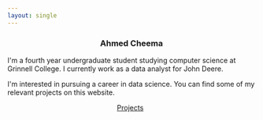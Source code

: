 ```yaml
---
layout: single
---
```


<div style="text-align: center; margin-bottom: 15px;">
    <h3>Ahmed Cheema</h3>
    <!--<img src="assets/portrait.jpg" alt="Portrait" style="width: 20%; margin: auto;">!-->
    <a href="mailto: ahmed.cheema101@gmail.com" target="_blank"><i class="fas fa-envelope" style="font-size:1.5em"></i></a>
    <a href="https://www.linkedin.com/in/cheema-/" target="_blank"><i class="fab fa-linkedin" style="font-size:1.5em"></i></a>
    <a href="https://github.com/ahmed-cheema" target="_blank"><i class="fab fa-github" style="font-size:1.5em"></i></a>
    <a href="https://twitter.com/cheemsta" target="_blank"><i class="fab fa-twitter" style="font-size:1.5em"></i></a>
</div>

I'm a fourth year undergraduate student studying computer science at Grinnell College. I currently work as a data analyst for John Deere.

I'm interested in pursuing a career in data science. You can find some of my relevant projects on this website.

<div style="text-align: center;">
    <a href="/projects/" class="btn btn--info" style="margin-right:1%">Projects</a>
    <!--<a href="/work/" class="btn btn--info">Work</a>!-->
</div>
